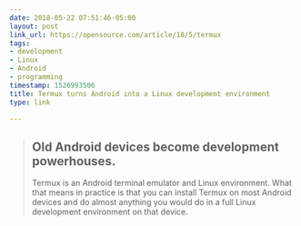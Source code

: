 ```yaml
---
date: 2018-05-22 07:51:46-05:00
layout: post
link_url: https://opensource.com/article/18/5/termux
tags:
- development
- Linux
- Android
- programming
timestamp: 1526993506
title: Termux turns Android into a Linux development environment
type: link

---
```

> ## Old Android devices become development powerhouses.
>
> Termux is an Android terminal emulator and Linux environment. What that means in practice is that you can install Termux on most Android devices and do almost anything you would do in a full Linux development environment on that device.